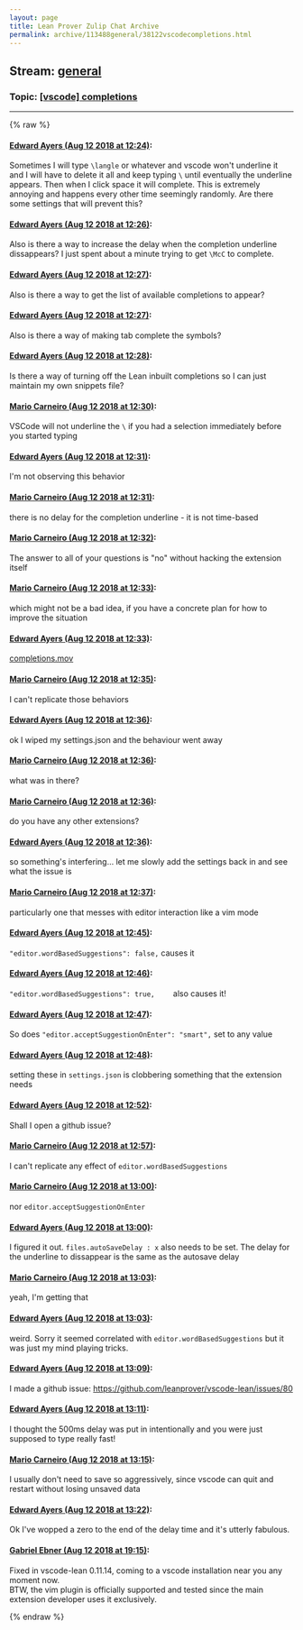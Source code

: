 ```yaml
---
layout: page
title: Lean Prover Zulip Chat Archive 
permalink: archive/113488general/38122vscodecompletions.html
---
```


## Stream: [general](index.html)
### Topic: [[vscode] completions](38122vscodecompletions.html)

---


{% raw %}
#### [ Edward Ayers (Aug 12 2018 at 12:24)](https://leanprover.zulipchat.com/#narrow/stream/113488-general/topic/%5Bvscode%5D%20completions/near/131991476):
<p>Sometimes I will type <code>\langle</code> or whatever and vscode won't underline it and I will have to delete it all and keep typing <code>\</code> until eventually the underline appears. Then when I click space it will complete. This is extremely annoying and happens every other time seemingly randomly. Are there some settings that will prevent this?</p>

#### [ Edward Ayers (Aug 12 2018 at 12:26)](https://leanprover.zulipchat.com/#narrow/stream/113488-general/topic/%5Bvscode%5D%20completions/near/131991542):
<p>Also is there a way to increase the delay when the completion underline dissappears? I just spent about a minute trying to get <code>\McC</code> to complete.</p>

#### [ Edward Ayers (Aug 12 2018 at 12:27)](https://leanprover.zulipchat.com/#narrow/stream/113488-general/topic/%5Bvscode%5D%20completions/near/131991550):
<p>Also is there a way to get the list of available completions to appear?</p>

#### [ Edward Ayers (Aug 12 2018 at 12:27)](https://leanprover.zulipchat.com/#narrow/stream/113488-general/topic/%5Bvscode%5D%20completions/near/131991557):
<p>Also is there a way of making tab complete the symbols?</p>

#### [ Edward Ayers (Aug 12 2018 at 12:28)](https://leanprover.zulipchat.com/#narrow/stream/113488-general/topic/%5Bvscode%5D%20completions/near/131991606):
<p>Is there a way of turning off the Lean inbuilt completions so I can just maintain my own snippets file?</p>

#### [ Mario Carneiro (Aug 12 2018 at 12:30)](https://leanprover.zulipchat.com/#narrow/stream/113488-general/topic/%5Bvscode%5D%20completions/near/131991669):
<p>VSCode will not underline the <code>\</code> if you had a selection immediately before you started typing</p>

#### [ Edward Ayers (Aug 12 2018 at 12:31)](https://leanprover.zulipchat.com/#narrow/stream/113488-general/topic/%5Bvscode%5D%20completions/near/131991681):
<p>I'm not observing this behavior</p>

#### [ Mario Carneiro (Aug 12 2018 at 12:31)](https://leanprover.zulipchat.com/#narrow/stream/113488-general/topic/%5Bvscode%5D%20completions/near/131991685):
<p>there is no delay for the completion underline - it is not time-based</p>

#### [ Mario Carneiro (Aug 12 2018 at 12:32)](https://leanprover.zulipchat.com/#narrow/stream/113488-general/topic/%5Bvscode%5D%20completions/near/131991743):
<p>The answer to all of your questions is "no" without hacking the extension itself</p>

#### [ Mario Carneiro (Aug 12 2018 at 12:33)](https://leanprover.zulipchat.com/#narrow/stream/113488-general/topic/%5Bvscode%5D%20completions/near/131991752):
<p>which might not be a bad idea, if you have a concrete plan for how to improve the situation</p>

#### [ Edward Ayers (Aug 12 2018 at 12:33)](https://leanprover.zulipchat.com/#narrow/stream/113488-general/topic/%5Bvscode%5D%20completions/near/131991753):
<p><a href="/user_uploads/3121/oP99rwB3Qg2dbE2Lkg6Cu6e-/completions.mov" target="_blank" title="completions.mov">completions.mov</a></p>

#### [ Mario Carneiro (Aug 12 2018 at 12:35)](https://leanprover.zulipchat.com/#narrow/stream/113488-general/topic/%5Bvscode%5D%20completions/near/131991812):
<p>I can't replicate those behaviors</p>

#### [ Edward Ayers (Aug 12 2018 at 12:36)](https://leanprover.zulipchat.com/#narrow/stream/113488-general/topic/%5Bvscode%5D%20completions/near/131991864):
<p>ok I wiped my settings.json and the behaviour went away</p>

#### [ Mario Carneiro (Aug 12 2018 at 12:36)](https://leanprover.zulipchat.com/#narrow/stream/113488-general/topic/%5Bvscode%5D%20completions/near/131991868):
<p>what was in there?</p>

#### [ Mario Carneiro (Aug 12 2018 at 12:36)](https://leanprover.zulipchat.com/#narrow/stream/113488-general/topic/%5Bvscode%5D%20completions/near/131991872):
<p>do you have any other extensions?</p>

#### [ Edward Ayers (Aug 12 2018 at 12:36)](https://leanprover.zulipchat.com/#narrow/stream/113488-general/topic/%5Bvscode%5D%20completions/near/131991875):
<p>so something's interfering... let me slowly add the settings back in and see what the issue is</p>

#### [ Mario Carneiro (Aug 12 2018 at 12:37)](https://leanprover.zulipchat.com/#narrow/stream/113488-general/topic/%5Bvscode%5D%20completions/near/131991888):
<p>particularly one that messes with editor interaction like a vim mode</p>

#### [ Edward Ayers (Aug 12 2018 at 12:45)](https://leanprover.zulipchat.com/#narrow/stream/113488-general/topic/%5Bvscode%5D%20completions/near/131992164):
<p><code>"editor.wordBasedSuggestions": false,</code> causes it</p>

#### [ Edward Ayers (Aug 12 2018 at 12:46)](https://leanprover.zulipchat.com/#narrow/stream/113488-general/topic/%5Bvscode%5D%20completions/near/131992216):
<p><code>"editor.wordBasedSuggestions": true,    </code> also causes it!</p>

#### [ Edward Ayers (Aug 12 2018 at 12:47)](https://leanprover.zulipchat.com/#narrow/stream/113488-general/topic/%5Bvscode%5D%20completions/near/131992231):
<p>So does <code>"editor.acceptSuggestionOnEnter": "smart",</code> set to any value</p>

#### [ Edward Ayers (Aug 12 2018 at 12:48)](https://leanprover.zulipchat.com/#narrow/stream/113488-general/topic/%5Bvscode%5D%20completions/near/131992263):
<p>setting these in <code>settings.json</code> is clobbering something that the extension needs</p>

#### [ Edward Ayers (Aug 12 2018 at 12:52)](https://leanprover.zulipchat.com/#narrow/stream/113488-general/topic/%5Bvscode%5D%20completions/near/131992450):
<p>Shall I open a github issue?</p>

#### [ Mario Carneiro (Aug 12 2018 at 12:57)](https://leanprover.zulipchat.com/#narrow/stream/113488-general/topic/%5Bvscode%5D%20completions/near/131992581):
<p>I can't replicate any effect of <code>editor.wordBasedSuggestions</code></p>

#### [ Mario Carneiro (Aug 12 2018 at 13:00)](https://leanprover.zulipchat.com/#narrow/stream/113488-general/topic/%5Bvscode%5D%20completions/near/131992705):
<p>nor <code>editor.acceptSuggestionOnEnter</code></p>

#### [ Edward Ayers (Aug 12 2018 at 13:00)](https://leanprover.zulipchat.com/#narrow/stream/113488-general/topic/%5Bvscode%5D%20completions/near/131992714):
<p>I figured it out. <code>files.autoSaveDelay : x</code> also needs to be set. The delay for the underline to dissappear is the same as the autosave delay</p>

#### [ Mario Carneiro (Aug 12 2018 at 13:03)](https://leanprover.zulipchat.com/#narrow/stream/113488-general/topic/%5Bvscode%5D%20completions/near/131992781):
<p>yeah, I'm getting that</p>

#### [ Edward Ayers (Aug 12 2018 at 13:03)](https://leanprover.zulipchat.com/#narrow/stream/113488-general/topic/%5Bvscode%5D%20completions/near/131992786):
<p>weird. Sorry it seemed correlated with <code>editor.wordBasedSuggestions</code> but it was just my mind playing tricks.</p>

#### [ Edward Ayers (Aug 12 2018 at 13:09)](https://leanprover.zulipchat.com/#narrow/stream/113488-general/topic/%5Bvscode%5D%20completions/near/131992988):
<p>I made a github issue: <a href="https://github.com/leanprover/vscode-lean/issues/80" target="_blank" title="https://github.com/leanprover/vscode-lean/issues/80">https://github.com/leanprover/vscode-lean/issues/80</a></p>

#### [ Edward Ayers (Aug 12 2018 at 13:11)](https://leanprover.zulipchat.com/#narrow/stream/113488-general/topic/%5Bvscode%5D%20completions/near/131993069):
<p>I thought the 500ms delay was put in intentionally and you were just supposed to type really fast!</p>

#### [ Mario Carneiro (Aug 12 2018 at 13:15)](https://leanprover.zulipchat.com/#narrow/stream/113488-general/topic/%5Bvscode%5D%20completions/near/131993242):
<p>I usually don't need to save so aggressively, since vscode can quit and restart without losing unsaved data</p>

#### [ Edward Ayers (Aug 12 2018 at 13:22)](https://leanprover.zulipchat.com/#narrow/stream/113488-general/topic/%5Bvscode%5D%20completions/near/131993551):
<p>Ok I've wopped a zero to the end of the delay time and it's utterly fabulous.</p>

#### [ Gabriel Ebner (Aug 12 2018 at 19:15)](https://leanprover.zulipchat.com/#narrow/stream/113488-general/topic/%5Bvscode%5D%20completions/near/132004573):
<p>Fixed in vscode-lean 0.11.14, coming to a vscode installation near you any moment now.<br>
BTW, the vim plugin is officially supported and tested since the main extension developer uses it exclusively.</p>


{% endraw %}
